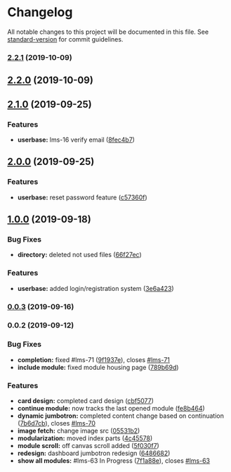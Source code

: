 # Changelog

All notable changes to this project will be documented in this file. See [standard-version](https://github.com/conventional-changelog/standard-version) for commit guidelines.

### [2.2.1](https://github.com/chef-danny-d/emsePortal/compare/v2.2.0...v2.2.1) (2019-10-09)

## [2.2.0](https://github.com/chef-danny-d/emsePortal/compare/v2.1.0...v2.2.0) (2019-10-09)

## [2.1.0](https://github.com/chef-danny-d/emsePortal/compare/v2.0.0...v2.1.0) (2019-09-25)


### Features

* **userbase:** lms-16 verify email ([8fec4b7](https://github.com/chef-danny-d/emsePortal/commit/8fec4b7))

## [2.0.0](https://github.com/chef-danny-d/emsePortal/compare/v1.0.0...v2.0.0) (2019-09-25)


### Features

* **userbase:** reset password feature ([c57360f](https://github.com/chef-danny-d/emsePortal/commit/c57360f))

## [1.0.0](https://github.com/chef-danny-d/emsePortal/compare/v0.0.3...v1.0.0) (2019-09-18)


### Bug Fixes

* **directory:** deleted not used files ([66f27ec](https://github.com/chef-danny-d/emsePortal/commit/66f27ec))


### Features

* **userbase:** added login/registration system ([3e6a423](https://github.com/chef-danny-d/emsePortal/commit/3e6a423))

### [0.0.3](https://github.com/chef-danny-d/emsePortal/compare/v0.0.2...v0.0.3) (2019-09-16)

### 0.0.2 (2019-09-12)


### Bug Fixes

* **completion:** fixed #lms-71 ([9f1937e](https://github.com/chef-danny-d/emsePortal/commit/9f1937e)), closes [#lms-71](https://github.com/chef-danny-d/emsePortal/issues/lms-71)
* **include module:** fixed module housing page ([789b69d](https://github.com/chef-danny-d/emsePortal/commit/789b69d))


### Features

* **card design:** completed card design ([cbf5077](https://github.com/chef-danny-d/emsePortal/commit/cbf5077))
* **continue module:** now tracks the last opened module ([fe8b464](https://github.com/chef-danny-d/emsePortal/commit/fe8b464))
* **dynamic jumbotron:** completed content change based on continuation ([7b6d7cb](https://github.com/chef-danny-d/emsePortal/commit/7b6d7cb)), closes [#lms-70](https://github.com/chef-danny-d/emsePortal/issues/lms-70)
* **image fetch:** change image src ([05531b2](https://github.com/chef-danny-d/emsePortal/commit/05531b2))
* **modularization:** moved index parts ([4c45578](https://github.com/chef-danny-d/emsePortal/commit/4c45578))
* **module scroll:** off canvas scroll added ([5f030f7](https://github.com/chef-danny-d/emsePortal/commit/5f030f7))
* **redesign:** dashboard jumbotron redesign ([6486682](https://github.com/chef-danny-d/emsePortal/commit/6486682))
* **show all modules:** #lms-63 In Progress ([7f1a88e](https://github.com/chef-danny-d/emsePortal/commit/7f1a88e)), closes [#lms-63](https://github.com/chef-danny-d/emsePortal/issues/lms-63)
